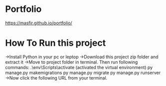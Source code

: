 # Portfolio

 https://masfir.github.io/portfolio/
 
 # How To Run this project
 
 ->Install Python in your pc or leptop
 ->Download this project zip folder and extract it
 ->Move to project folder in terminal. Then run following commands:
   .\env\Scripts\activate (activated the virtual environment)
    py manage.py makemigrations
    py manage.py migrate
    py manage.py runserver
->Now click the following URL from your terminal.

 
 
